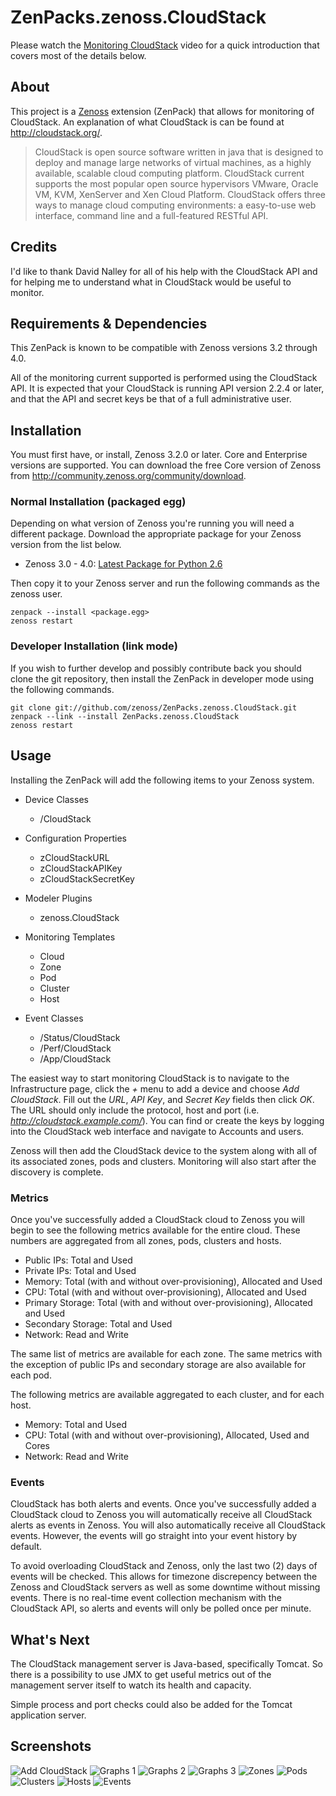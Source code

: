 # ZenPacks.zenoss.CloudStack
Please watch the [Monitoring CloudStack][] video for a quick introduction that
covers most of the details below.

## About
This project is a [Zenoss][] extension (ZenPack) that allows for monitoring of
CloudStack. An explanation of what CloudStack is can be found at
<http://cloudstack.org/>.

> CloudStack is open source software written in java that is designed to deploy
> and manage large networks of virtual machines, as a highly available,
> scalable cloud computing platform. CloudStack current supports the most
> popular open source hypervisors VMware, Oracle VM, KVM, XenServer and Xen
> Cloud Platform. CloudStack offers three ways to manage cloud computing
> environments: a easy-to-use web interface, command line and a full-featured
> RESTful API.

## Credits
I'd like to thank David Nalley for all of his help with the CloudStack API and
for helping me to understand what in CloudStack would be useful to monitor.

## Requirements & Dependencies
This ZenPack is known to be compatible with Zenoss versions 3.2 through 4.0.

All of the monitoring current supported is performed using the CloudStack API.
It is expected that your CloudStack is running API version 2.2.4 or later, and
that the API and secret keys be that of a full administrative user.

## Installation
You must first have, or install, Zenoss 3.2.0 or later. Core and Enterprise
versions are supported. You can download the free Core version of Zenoss from
<http://community.zenoss.org/community/download>.

### Normal Installation (packaged egg)
Depending on what version of Zenoss you're running you will need a different
package. Download the appropriate package for your Zenoss version from the list
below.

 * Zenoss 3.0 - 4.0: [Latest Package for Python 2.6][]

Then copy it to your Zenoss server and run the following commands as the zenoss
user.

    zenpack --install <package.egg>
    zenoss restart

### Developer Installation (link mode)
If you wish to further develop and possibly contribute back you should clone
the git repository, then install the ZenPack in developer mode using the
following commands.

    git clone git://github.com/zenoss/ZenPacks.zenoss.CloudStack.git
    zenpack --link --install ZenPacks.zenoss.CloudStack
    zenoss restart

## Usage
Installing the ZenPack will add the following items to your Zenoss system.

  * Device Classes
    * /CloudStack

  * Configuration Properties
    * zCloudStackURL
    * zCloudStackAPIKey
    * zCloudStackSecretKey

  * Modeler Plugins
    * zenoss.CloudStack

  * Monitoring Templates
    * Cloud
    * Zone
    * Pod
    * Cluster
    * Host

  * Event Classes
    * /Status/CloudStack
    * /Perf/CloudStack
    * /App/CloudStack

The easiest way to start monitoring CloudStack is to navigate to the
Infrastructure page, click the _+_ menu to add a device and choose
_Add CloudStack_. Fill out the _URL_, _API Key_, and _Secret Key_ fields then
click _OK_. The URL should only include the protocol, host and port
(i.e. _http://cloudstack.example.com/_). You can find or create the keys by
logging into the CloudStack web interface and navigate to Accounts and users.

Zenoss will then add the CloudStack device to the system along with all of its
associated zones, pods and clusters. Monitoring will also start after
the discovery is complete.

### Metrics
Once you've successfully added a CloudStack cloud to Zenoss you will begin to
see the following metrics available for the entire cloud. These numbers are
aggregated from all zones, pods, clusters and hosts.

  * Public IPs: Total and Used
  * Private IPs: Total and Used
  * Memory: Total (with and without over-provisioning), Allocated and Used
  * CPU: Total (with and without over-provisioning), Allocated and Used
  * Primary Storage: Total (with and without over-provisioning), Allocated and
    Used
  * Secondary Storage: Total and Used
  * Network: Read and Write

The same list of metrics are available for each zone. The same metrics with the
exception of public IPs and secondary storage are also available for each pod.

The following metrics are available aggregated to each cluster, and for each
host.

  * Memory: Total and Used
  * CPU: Total (with and without over-provisioning), Allocated, Used and Cores
  * Network: Read and Write

### Events
CloudStack has both alerts and events. Once you've successfully added a
CloudStack cloud to Zenoss you will automatically receive all CloudStack alerts
as events in Zenoss. You will also automatically receive all CloudStack events.
However, the events will go straight into your event history by default.

To avoid overloading CloudStack and Zenoss, only the last two (2) days of
events will be checked. This allows for timezone discrepency between the Zenoss
and CloudStack servers as well as some downtime without missing events. There
is no real-time event collection mechanism with the CloudStack API, so alerts
and events will only be polled once per minute.

## What's Next
The CloudStack management server is Java-based, specifically Tomcat. So there
is a possibility to use JMX to get useful metrics out of the management server
itself to watch its health and capacity.

Simple process and port checks could also be added for the Tomcat application
server.

## Screenshots
![Add CloudStack](https://github.com/zenoss/ZenPacks.zenoss.CloudStack/raw/master/screenshots/cloudstack_add.png)
![Graphs 1](https://github.com/zenoss/ZenPacks.zenoss.CloudStack/raw/master/screenshots/cloudstack_graphs1.png)
![Graphs 2](https://github.com/zenoss/ZenPacks.zenoss.CloudStack/raw/master/screenshots/cloudstack_graphs2.png)
![Graphs 3](https://github.com/zenoss/ZenPacks.zenoss.CloudStack/raw/master/screenshots/cloudstack_graphs3.png)
![Zones](https://github.com/zenoss/ZenPacks.zenoss.CloudStack/raw/master/screenshots/cloudstack_zones.png)
![Pods](https://github.com/zenoss/ZenPacks.zenoss.CloudStack/raw/master/screenshots/cloudstack_pods.png)
![Clusters](https://github.com/zenoss/ZenPacks.zenoss.CloudStack/raw/master/screenshots/cloudstack_clusters.png)
![Hosts](https://github.com/zenoss/ZenPacks.zenoss.CloudStack/raw/master/screenshots/cloudstack_hosts.png)
![Events](https://github.com/zenoss/ZenPacks.zenoss.CloudStack/raw/master/screenshots/cloudstack_events.png)


[Monitoring CloudStack]: <http://www.youtube.com/watch?v=3hr2H9iMz_o>
[Zenoss]: <http://www.zenoss.com/>
[Latest Package for Python 2.6]: <https://github.com/downloads/zenoss/ZenPacks.zenoss.CloudStack/ZenPacks.zenoss.CloudStack-0.7.2-py2.6.egg>

